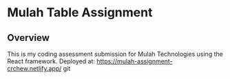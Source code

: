 # Mulah Table Assignment

## Overview

This is my coding assessment submission for Mulah Technologies using the React framework.
Deployed at: https://mulah-assignment-crchew.netlify.app/ git 